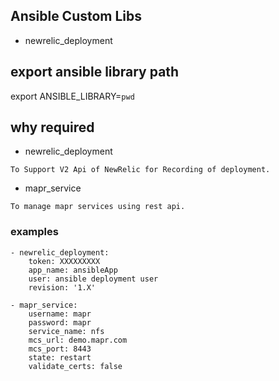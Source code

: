 ## Ansible Custom Libs
* newrelic_deployment

## export ansible library path
export ANSIBLE_LIBRARY=`pwd`

## why required
* newrelic_deployment
```
To Support V2 Api of NewRelic for Recording of deployment.
```

* mapr_service
```
To manage mapr services using rest api.
```

### examples
```
- newrelic_deployment:
    token: XXXXXXXXX
    app_name: ansibleApp
    user: ansible deployment user
    revision: '1.X'

- mapr_service:
    username: mapr
    password: mapr
    service_name: nfs
    mcs_url: demo.mapr.com
    mcs_port: 8443
    state: restart
    validate_certs: false
```

